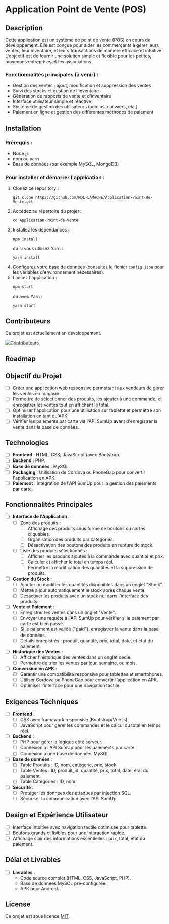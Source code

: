 # Application Point de Vente (POS)

## Description

Cette application est un système de point de vente (POS) en cours de développement. Elle est conçue pour aider les commerçants à gérer leurs ventes, leur inventaire, et leurs transactions de manière efficace et intuitive. L'objectif est de fournir une solution simple et flexible pour les petites, moyennes entreprises et les associations.

### Fonctionnalités principales (à venir) :
- Gestion des ventes : ajout, modification et suppression des ventes
- Suivi des stocks et gestion de l'inventaire
- Génération de rapports de vente et d'inventaire
- Interface utilisateur simple et réactive
- Système de gestion des utilisateurs (admins, caissiers, etc.)
- Paiement en ligne et gestion des différentes méthodes de paiement

## Installation

### Prérequis :
- Node.js
- npm ou yarn
- Base de données (par exemple MySQL, MongoDB)

### Pour installer et démarrer l'application :
1. Clonez ce repository :
   <pre><code>git clone https://github.com/MDL-LAMACHE/Application-Point-de-Vente.git</code></pre>
2. Accédez au répertoire du projet :
   <pre><code>cd Application-Point-de-Vente</code></pre>
3. Installez les dépendances :
   <pre><code>npm install</code></pre>
   ou si vous utilisez Yarn :  
   <pre><code>yarn install</code></pre>
4. Configurez votre base de données (consultez le fichier `config.json` pour les variables d'environnement nécessaires).
5. Lancez l'application :
   <pre><code>npm start</code></pre>
   ou avec Yarn :  
   <pre><code>yarn start</code></pre>

## Contributeurs

Ce projet est actuellement en développement.

[![Contributeurs](https://contrib.rocks/image?repo=MDL-LAMACHE/Application-Point-de-Vente)](https://github.com/MDL-LAMACHE/Application-Point-de-Vente/graphs/contributors)
## Roadmap

## Objectif du Projet
- [ ] Créer une application web responsive permettant aux vendeurs de gérer les ventes en magasin.
- [ ] Permettre de sélectionner des produits, les ajouter à une commande, et enregistrer les ventes tout en affichant le total.
- [ ] Optimiser l'application pour une utilisation sur tablette et permettre son installation en tant qu'APK.
- [ ] Vérifier les paiements par carte via l'API SumUp avant d'enregistrer la vente dans la base de données.

## Technologies
- [ ] **Frontend** : HTML, CSS, JavaScript (avec Bootstrap.
- [ ] **Backend** : PHP.
- [ ] **Base de données** : MySQL.
- [ ] **Packaging** : Utilisation de Cordova ou PhoneGap pour convertir l'application en APK.
- [ ] **Paiement** : Intégration de l'API SumUp pour la gestion des paiements par carte.

## Fonctionnalités Principales
- [ ] **Interface de l'Application** :
   - [ ] Zone des produits :
      - [ ] Affichage des produits sous forme de boutons ou cartes cliquables.
      - [ ] Organisation des produits par catégories.
      - [ ] Désactivation des boutons des produits en rupture de stock.
   - [ ] Liste des produits sélectionnés :
      - [ ] Afficher les produits ajoutés à la commande avec quantité et prix.
      - [ ] Calculer et afficher le total en temps réel.
      - [ ] Permettre la modification des quantités et la suppression de produits.
- [ ] **Gestion du Stock** :
   - [ ] Ajouter ou modifier les quantités disponibles dans un onglet "Stock".
   - [ ] Mettre à jour automatiquement le stock après chaque vente.
   - [ ] Désactiver les produits avec un stock nul dans l'interface des produits.
- [ ] **Vente et Paiement** :
   - [ ] Enregistrer les ventes dans un onglet "Vente".
   - [ ] Envoyer une requête à l'API SumUp pour vérifier si le paiement par carte est bien passé.
   - [ ] Si le paiement est validé ("paid"), enregistrer la vente dans la base de données.
   - [ ] Détails enregistrés : produit, quantité, prix, total, date, et état du paiement.
- [ ] **Historique des Ventes** :
   - [ ] Afficher l'historique des ventes dans un onglet dédié.
   - [ ] Permettre de trier les ventes par jour, semaine, ou mois.
- [ ] **Conversion en APK** :
   - [ ] Garantir une compatibilité responsive pour tablettes et smartphones.
   - [ ] Utiliser Cordova ou PhoneGap pour convertir l'application en APK.
   - [ ] Optimiser l'interface pour une navigation tactile.

## Exigences Techniques
- [ ] **Frontend** :
   - [ ] CSS avec framework responsive (Bootstrap/Vue.js).
   - [ ] JavaScript pour gérer les commandes et le calcul du total en temps réel.
- [ ] **Backend** :
   - [ ] PHP pour gérer la logique côté serveur.
   - [ ] Connexion à l'API SumUp pour les paiements par carte.
   - [ ] Connexion à une base de données MySQL.
- [ ] **Base de données** :
   - [ ] Table Produits : ID, nom, catégorie, prix, stock.
   - [ ] Table Ventes : ID, produit_id, quantité, prix, total, date, état du paiement.
   - [ ] Table Catégories : ID, nom.
- [ ] **Sécurité** :
   - [ ] Protéger les données des attaques par injection SQL.
   - [ ] Sécuriser la communication avec l'API SumUp.

## Design et Expérience Utilisateur
- [ ] Interface intuitive avec navigation tactile optimisée pour tablette.
- [ ] Boutons grands et lisibles pour une interaction rapide.
- [ ] Affichage clair des informations essentielles : prix, total, état du paiement.

## Délai et Livrables
- [ ] **Livrables** :
   - Code source complet (HTML, CSS, JavaScript, PHP).
   - Base de données MySQL pré-configurée.
   - APK pour Android.
## License

Ce projet est sous licence [MIT](https://opensource.org/licenses/MIT).
